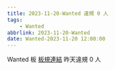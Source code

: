 ```yaml
---
title: 2023-11-20-Wanted 違規 0 人
tags:
    - Wanted
abbrlink: 2023-11-20-Wanted
date: Wanted-2023-11-20 12:00:00
---
```

Wanted 板 [板規連結](https://www.ptt.cc/bbs/Wanted/M.1608829773.A.D3B.html)
昨天違規 0 人
